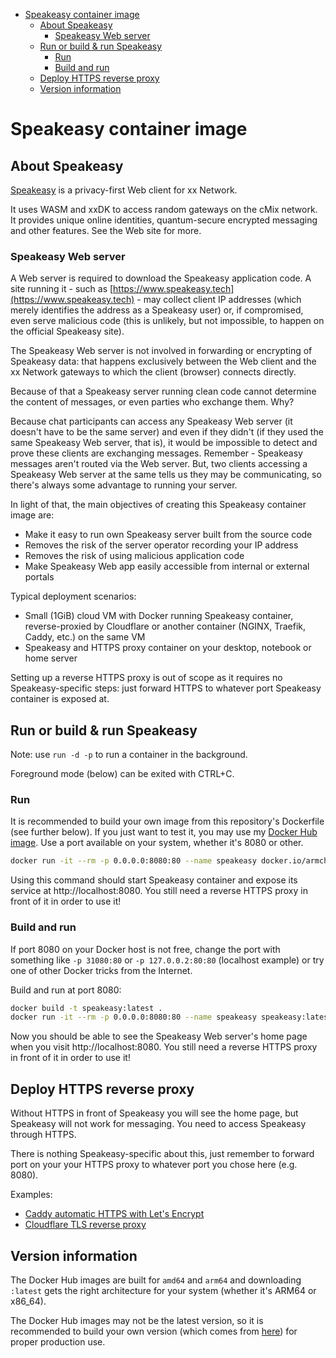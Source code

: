 - [Speakeasy container image](#speakeasy-container-image)
  - [About Speakeasy](#about-speakeasy)
    - [Speakeasy Web server](#speakeasy-web-server)
  - [Run or build \& run Speakeasy](#run-or-build--run-speakeasy)
    - [Run](#run)
    - [Build and run](#build-and-run)
  - [Deploy HTTPS reverse proxy](#deploy-https-reverse-proxy)
  - [Version information](#version-information)

# Speakeasy container image

## About Speakeasy

[Speakeasy](https://www.speakeasy.tech) is a privacy-first Web client for xx Network.

It uses WASM and xxDK to access random gateways on the cMix network. It provides unique online identities, quantum-secure encrypted messaging and other features. See the Web site for more.

### Speakeasy Web server

A Web server is required to download the Speakeasy application code. A site running it - such as [https://www.speakeasy.tech](https://www.speakeasy.tech) - may collect client IP addresses (which merely identifies the address as a Speakeasy user) or, if compromised, even serve malicious code (this is unlikely, but not impossible, to happen on the official Speakeasy site).

The Speakeasy Web server is not involved in forwarding or encrypting of Speakeasy data: that happens exclusively between the Web client and the xx Network gateways to which the client (browser) connects directly. 

Because of that a Speakeasy server running clean code cannot determine the content of messages, or even parties who exchange them. Why? 

Because chat participants can access any Speakeasy Web server (it doesn't have to be the same server) and even if they didn't (if they used the same Speakeasy Web server, that is), it would be impossible to detect and prove these clients are exchanging messages. Remember - Speakeasy messages aren't routed via the Web server. But, two clients accessing a Speakeasy Web server at the same tells us they may be communicating, so there's always some advantage to running your server.

In light of that, the main objectives of creating this Speakeasy container image are:

- Make it easy to run own Speakeasy server built from the source code
- Removes the risk of the server operator recording your IP address
- Removes the risk of using malicious application code
- Make Speakeasy Web app easily accessible from internal or external portals

Typical deployment scenarios:

- Small (1GiB) cloud VM with Docker running Speakeasy container, reverse-proxied by Cloudflare or another container (NGINX, Traefik, Caddy, etc.) on the same VM
- Speakeasy and HTTPS proxy container on your desktop, notebook or home server

Setting up a reverse HTTPS proxy is out of scope as it requires no Speakeasy-specific steps: just forward HTTPS to whatever port Speakeasy container is exposed at.

## Run or build & run Speakeasy

Note: use `run -d -p` to run a container in the background.

Foreground mode (below) can be exited with CTRL+C.

### Run

It is recommended to build your own image from this repository's Dockerfile (see further below). If you just want to test it, you may use my [Docker Hub image](https://hub.docker.com/r/armchairancap/xx-speakeasy-container/tags). Use a port available on your system, whether it's 8080 or other.

```sh
docker run -it --rm -p 0.0.0.0:8080:80 --name speakeasy docker.io/armchairancap/xx-speakeasy-container:latest npm run start

```

Using this command should start Speakeasy container and expose its service at http://localhost:8080. You still need a reverse HTTPS proxy in front of it in order to use it!

### Build and run

If port 8080 on your Docker host is not free, change the port with something like `-p 31080:80` or `-p 127.0.0.2:80:80` (localhost example) or try one of other Docker tricks from the Internet.

Build and run at port 8080:

```sh
docker build -t speakeasy:latest .
docker run -it --rm -p 0.0.0.0:8080:80 --name speakeasy speakeasy:latest npm run start

```

Now you should be able to see the Speakeasy Web server's home page when you visit http://localhost:8080. You still need a reverse HTTPS proxy in front of it in order to use it!

## Deploy HTTPS reverse proxy

Without HTTPS in front of Speakeasy you will see the home page, but Speakeasy will not work for messaging. You need to access Speakeasy through HTTPS.

There is nothing Speakeasy-specific about this, just remember to forward port on your your HTTPS proxy to whatever port you chose here (e.g. 8080).

Examples:

- [Caddy automatic HTTPS with Let's Encrypt](https://caddyserver.com/docs/automatic-https)
- [Cloudflare TLS reverse proxy](https://developers.cloudflare.com/ssl/origin-configuration/ssl-modes)

## Version information

The Docker Hub images are built for `amd64` and `arm64` and downloading `:latest` gets the right architecture for your system (whether it's ARM64 or x86_64).

The Docker Hub images may not be the latest version, so it is recommended to build your own version (which comes from [here](https://git.xx.network/elixxir/speakeasy-web)) for proper production use.

